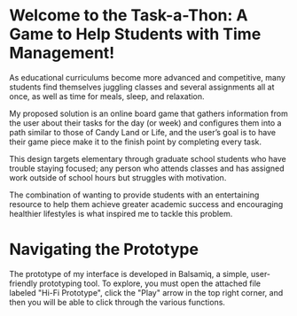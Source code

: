 # Welcome to the Task-a-Thon: A Game to Help Students with Time Management!

As educational curriculums become more advanced and competitive, many students find themselves juggling classes and several assignments all at once, as well as time for meals, sleep, and relaxation. 

My proposed solution is an online board game that gathers information from the user about their tasks for the day (or week) and configures them into a path similar to those of Candy Land or Life, and the user’s goal is to have their game piece make it to the finish point by completing every task.

This design targets elementary through graduate school students who have trouble staying focused; any person who attends classes and has assigned work outside of school hours but struggles with motivation.

The combination of wanting to provide students with an entertaining resource to help them achieve greater academic success and encouraging healthier lifestyles is what inspired me to tackle this problem.

# Navigating the Prototype

The prototype of my interface is developed in Balsamiq, a simple, user-friendly prototyping tool. To explore, you must open the attached file labeled "Hi-Fi Prototype", click the "Play" arrow in the top right corner, and then you will be able to click through the various functions.
